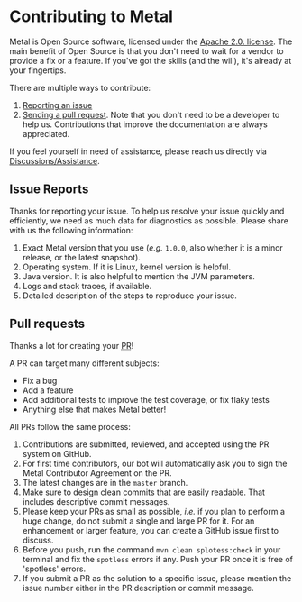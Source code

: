# Contributing to Metal

Metal is Open Source software, licensed under the [Apache 2.0. license](LICENSE).
The main benefit of Open Source is that you don't need to wait for a vendor to provide a fix or a feature.
If you've got the skills (and the will), it's already at your fingertips.

There are multiple ways to contribute:

1. [Reporting an issue](#issue-reports)
2. [Sending a pull request](#pull-requests).
Note that you don't need to be a developer to help us.
Contributions that improve the documentation are always appreciated.

If you feel yourself in need of assistance, please reach us directly via [Discussions/Assistance](https://github.com/CheneyYin/metal/discussions/28).

## Issue Reports

Thanks for reporting your issue.
To help us resolve your issue quickly and efficiently, we need as much data for diagnostics as possible.
Please share with us the following information:

1.	Exact Metal version that you use (_e.g._ `1.0.0`, also whether it is a minor release, or the latest snapshot).
2.	Operating system.
If it is Linux, kernel version is helpful.
3.	Java version.
It is also helpful to mention the JVM parameters.
4.	Logs and stack traces, if available.
5.	Detailed description of the steps to reproduce your issue.

## Pull requests

Thanks a lot for creating your <abbr title="Pull Request">PR</abbr>!

A PR can target many different subjects:

* Fix a bug
* Add a feature
* Add additional tests to improve the test coverage, or fix flaky tests
* Anything else that makes Metal better!

All PRs follow the same process:

1.	Contributions are submitted, reviewed, and accepted using the PR system on GitHub.
2.	For first time contributors, our bot will automatically ask you to sign the Metal Contributor Agreement on the PR.
3.	The latest changes are in the `master` branch.
4.	Make sure to design clean commits that are easily readable.
That includes descriptive commit messages.
5.	Please keep your PRs as small as possible, _i.e._ if you plan to perform a huge change, do not submit a single and large PR for it.
For an enhancement or larger feature, you can create a GitHub issue first to discuss.
6.	Before you push, run the command `mvn clean splotess:check` in your terminal and fix the `spotless` errors if any.
Push your PR once it is free of 'spotless' errors.
7.	If you submit a PR as the solution to a specific issue, please mention the issue number either in the PR description or commit message.
